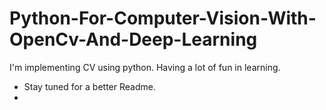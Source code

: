 # Python-For-Computer-Vision-With-OpenCv-And-Deep-Learning
I'm implementing CV using python.
Having a lot of fun in learning.
-  Stay tuned for a better Readme.
-  
